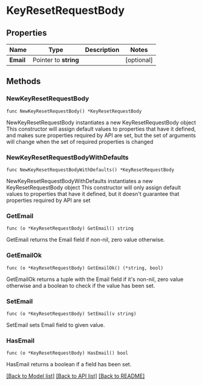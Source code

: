 # KeyResetRequestBody

## Properties

Name | Type | Description | Notes
------------ | ------------- | ------------- | -------------
**Email** | Pointer to **string** |  | [optional] 

## Methods

### NewKeyResetRequestBody

`func NewKeyResetRequestBody() *KeyResetRequestBody`

NewKeyResetRequestBody instantiates a new KeyResetRequestBody object
This constructor will assign default values to properties that have it defined,
and makes sure properties required by API are set, but the set of arguments
will change when the set of required properties is changed

### NewKeyResetRequestBodyWithDefaults

`func NewKeyResetRequestBodyWithDefaults() *KeyResetRequestBody`

NewKeyResetRequestBodyWithDefaults instantiates a new KeyResetRequestBody object
This constructor will only assign default values to properties that have it defined,
but it doesn't guarantee that properties required by API are set

### GetEmail

`func (o *KeyResetRequestBody) GetEmail() string`

GetEmail returns the Email field if non-nil, zero value otherwise.

### GetEmailOk

`func (o *KeyResetRequestBody) GetEmailOk() (*string, bool)`

GetEmailOk returns a tuple with the Email field if it's non-nil, zero value otherwise
and a boolean to check if the value has been set.

### SetEmail

`func (o *KeyResetRequestBody) SetEmail(v string)`

SetEmail sets Email field to given value.

### HasEmail

`func (o *KeyResetRequestBody) HasEmail() bool`

HasEmail returns a boolean if a field has been set.


[[Back to Model list]](../README.md#documentation-for-models) [[Back to API list]](../README.md#documentation-for-api-endpoints) [[Back to README]](../README.md)


